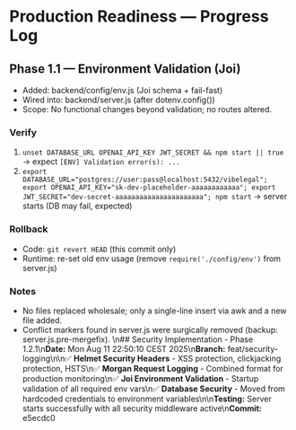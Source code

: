# Production Readiness — Progress Log

## Phase 1.1 — Environment Validation (Joi)
- Added: backend/config/env.js (Joi schema + fail-fast)
- Wired into: backend/server.js (after dotenv.config())
- Scope: No functional changes beyond validation; no routes altered.

### Verify
1) `unset DATABASE_URL OPENAI_API_KEY JWT_SECRET && npm start || true` → expect `[ENV] Validation error(s): ...`
2) `export DATABASE_URL="postgres://user:pass@localhost:5432/vibelegal"; export OPENAI_API_KEY="sk-dev-placeholder-aaaaaaaaaaaa"; export JWT_SECRET="dev-secret-aaaaaaaaaaaaaaaaaaaaaa"; npm start` → server starts (DB may fail, expected)

### Rollback
- Code: `git revert HEAD` (this commit only)
- Runtime: re-set old env usage (remove `require('./config/env')` from server.js)

### Notes
- No files replaced wholesale; only a single-line insert via awk and a new file added.
- Conflict markers found in server.js were surgically removed (backup: server.js.pre-mergefix).
\n## Security Implementation - Phase 1.2.1\n**Date:** Mon Aug 11 22:50:10 CEST 2025\n**Branch:** feat/security-logging\n\n✅ **Helmet Security Headers** - XSS protection, clickjacking protection, HSTS\n✅ **Morgan Request Logging** - Combined format for production monitoring\n✅ **Joi Environment Validation** - Startup validation of all required env vars\n✅ **Database Security** - Moved from hardcoded credentials to environment variables\n\n**Testing:** Server starts successfully with all security middleware active\n**Commit:** e5ecdc0
